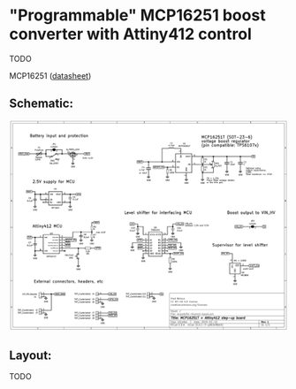 # "Programmable" MCP16251 boost converter with Attiny412 control
TODO

MCP16251 ([datasheet](http://ww1.microchip.com/downloads/en/devicedoc/20005173b.pdf))

## Schematic:
![schematic](img/schematic.png)

## Layout:
TODO
